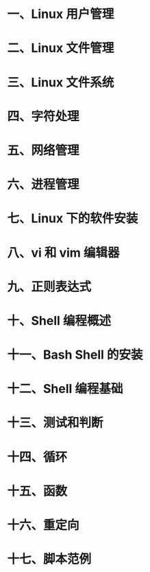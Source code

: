 # 一、Linux 用户管理









# 二、Linux 文件管理











# 三、Linux 文件系统









# 四、字符处理









# 五、网络管理









# 六、进程管理









# 七、Linux 下的软件安装









# 八、vi 和 vim 编辑器











# 九、正则表达式











# 十、Shell 编程概述









# 十一、Bash Shell 的安装









# 十二、Shell 编程基础









# 十三、测试和判断









# 十四、循环









# 十五、函数









# 十六、重定向









# 十七、脚本范例











